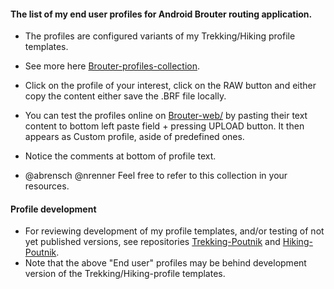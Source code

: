 
#### The list of my end user profiles for Android Brouter routing application.
* The profiles are configured variants of my Trekking/Hiking profile templates. 
* See more here [Brouter-profiles-collection](https://github.com/poutnikl/Brouter-profiles/wiki/Brouter-profiles-collection).  

* Click on the profile of your interest, click on the RAW button and either copy the content either save the .BRF file locally.
* You can test the profiles online on [Brouter-web/](http://brouter.de/brouter-web/) by pasting their text content to bottom left paste field + pressing UPLOAD button. It then appears as Custom profile, aside of predefined ones.
* Notice the comments at bottom of profile text.

* @abrensch @nrenner  Feel free to refer to this collection in your resources.


#### Profile development
* For reviewing development of my profile templates, and/or testing of not yet published versions, see repositories [Trekking-Poutnik](https://github.com/poutnikl/Trekking-Poutnik) and [Hiking-Poutnik](https://github.com/poutnikl/Hiking-Poutnik).
* Note that the above "End user" profiles may be behind development version of the Trekking/Hiking-profile templates.



